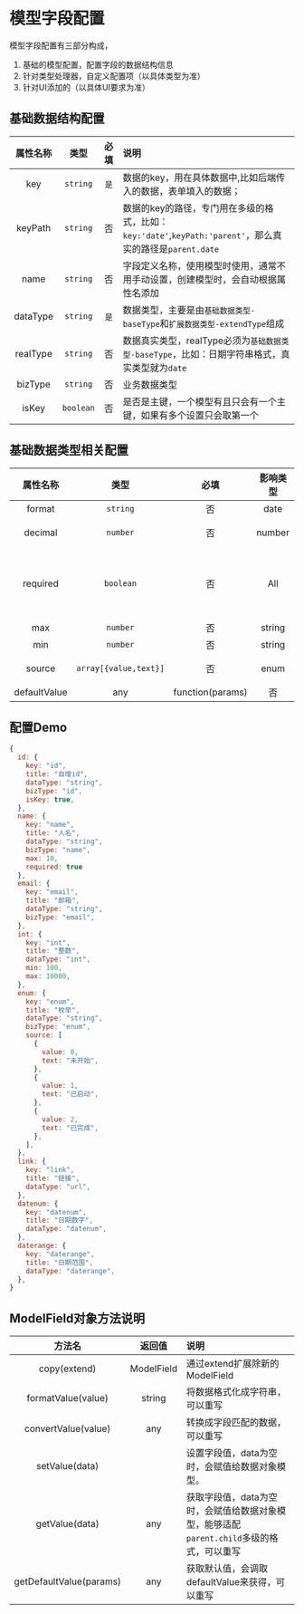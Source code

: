 # 模型字段配置
模型字段配置有三部分构成，
1. 基础的模型配置，配置字段的数据结构信息
2. 针对类型处理器，自定义配置项（以具体类型为准）
3. 针对UI添加的（以具体UI要求为准）

## 基础数据结构配置
属性名称 | 类型 | 必填 | 说明
:---: | :-: | :-: |:-
key | `string` | `是` | 数据的key，用在具体数据中,比如后端传入的数据，表单填入的数据；
keyPath | `string` | 否 | 数据的key的路径，专门用在多级的格式，比如：```key:'date'```,```keyPath:'parent'```，那么真实的路径是```parent.date```
name | `string` | 否 | 字段定义名称，使用模型时使用，通常不用手动设置，创建模型时，会自动根据属性名添加
dataType | `string` | `是` | 数据类型，主要是由`基础数据类型-baseType`和`扩展数据类型-extendType`组成
realType | `string` | 否 | 数据真实类型，realType必须为`基础数据类型-baseType`，比如：日期字符串格式，真实类型就为`date`
bizType | `string` | 否 | 业务数据类型
isKey | `boolean` | 否 | 是否是主键，一个模型有且只会有一个主键，如果有多个设置只会取第一个


## 基础数据类型相关配置
属性名称 | 类型 | 必填 | 影响类型 | 说明
:-: | :-: | :-: |:-: |:-
format | `string` | 否 | date|array | 格式化配置，影响类型处理器的format方法
decimal | `number` | 否 | number | 小数位数
required | `boolean` | 否 | All | 是否必须，默认为否
max | `number` | 否 | string|date|number | 最大值，string|array为长度，date|number为值
min | `number` | 否 | string|date|number | 最小值，string|array为长度，date|number为值
source | `array[{value,text}]` | 否 | enum | 数据来源
defaultValue | any| function(params) | 否 | enum | 默认值, 类型要求与字段相同，静态值或者方法获取。默认会在model的getDefaultData({params})里面调取;

## 配置Demo
```js
{
  id: {
    key: "id",
    title: "自增id",
    dataType: "string",
    bizType: "id",
    isKey: true,
  },
  name: {
    key: "name",
    title: "人名",
    dataType: "string",
    bizType: "name",
    max: 10,
    required: true
  },
  email: {
    key: "email",
    title: "邮箱",
    dataType: "string",
    bizType: "email",
  },
  int: {
    key: "int",
    title: "整数",
    dataType: "int",
    min: 100,
    max: 10000,
  },
  enum: {
    key: "enum",
    title: "枚举",
    dataType: "string",
    bizType: "enum",
    source: [
      {
        value: 0,
        text: "未开始",
      },
      {
        value: 1,
        text: "已启动",
      },
      {
        value: 2,
        text: "已完成",
      },
    ],
  },
  link: {
    key: "link",
    title: "链接",
    dataType: "url",
  },
  datenum: {
    key: "datenum",
    title: "日期数字",
    dataType: "datenum",
  },
  daterange: {
    key: "daterange",
    title: "日期范围",
    dataType: "daterange",
  },
}
```
## ModelField对象方法说明
方法名 | 返回值 | 说明
:-: | :-: |:-
copy(extend) | ModelField | 通过extend扩展除新的ModelField
formatValue(value) | string | 将数据格式化成字符串，可以重写
convertValue(value) | any | 转换成字段匹配的数据，可以重写
setValue(data) |  | 设置字段值，data为空时，会赋值给数据对象模型。
getValue(data) | any | 获取字段值，data为空时，会赋值给数据对象模型，能够适配`parent.child`多级的格式，可以重写
getDefaultValue(params) | any | 获取默认值，会调取defaultValue来获得，可以重写
